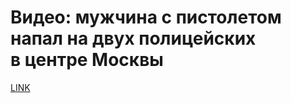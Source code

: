 # Видео: мужчина с пистолетом напал на двух полицейских в центре Москвы



[LINK](https://varlamov.ru/3063753.html)